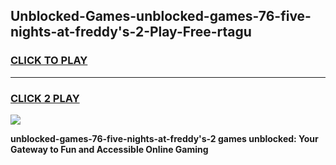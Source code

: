
## Unblocked-Games-unblocked-games-76-five-nights-at-freddy's-2-Play-Free-rtagu
<h3>
<a href="https://premium76.site?title=unblocked-games-76-five-nights-at-freddy's-2&ref=19M">CLICK TO PLAY</a></h3>
<hr>

<h3>
<a href="https://premium76.site?title=unblocked-games-76-five-nights-at-freddy's-2&ref=19M">CLICK 2 PLAY</a>
  
</h3>

<a href="https://premium76.site?title=unblocked-games-76-five-nights-at-freddy's-2&ref=19M"><img src="https://clearcache.store/games.png"></a>


**unblocked-games-76-five-nights-at-freddy's-2 games unblocked: Your Gateway to Fun and Accessible Online Gaming**
